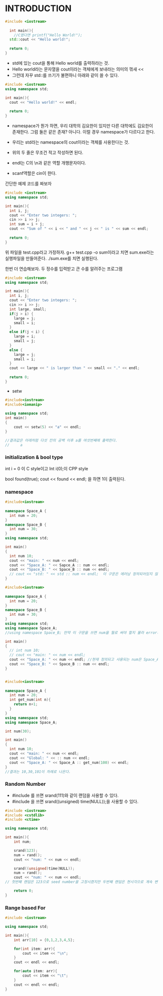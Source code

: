 # INTRODUCTION
```cpp
#include <iostream>
  
  int main(){
    //C였다면 printf("Hello World!");
  std::cout << "Hello world!";
  
  return 0;
}
```

- std에 있는 cout을 통해 Hello world를 출력하라는 것.
- Hello world라는 문자열을 cout이라는 객체에게 보내라는 의미의 꺾새 <<
- 그런데 자꾸 std::를 쓰기가 불편하니 아래와 같이 쓸 수 있다. 

```cpp
#include <iostream>
using namespace std;

int main(){
  cout << "Hello world!" << endl;
  
  return 0;
}
  ```
  
 - namespace가 뭔가 하면, 우리 대학의 김요한이 있지만 다른 대학에도 김요한이 존재한다. 그럼 둘은 같은 존재? 아니다. 이럴 경우 namespace가 다르다고 한다.
 - 우리는 std라는 namespace의 cout이라는 객체를 사용한다는 것.
 - 위의 두 줄은 무조건 적고 작성하면 된다. 
 - endl는 C의 \n과 같은 역할 개행문자이다. 


- scanf역할은 cin이 한다. 

간단한 예제 코드를 짜보자

```cpp
#include <iostream>
using namespace std;

int main(){
  int i, j;
  cout << "Enter two integers: ";
  cin >> i >> j;
  int sum = i + j;
  cout << "Sum of " << i << " and " << j << " is " << sum << endl;
  
  return 0;
}
  ```
  위 파일을 test.cpp라고 가정하자. g++ test.cpp -o sum이라고 치면 sum.exe라는 실행파일을 만들어준다. ./sum.exe를 치면 실행된다. 

한번 더 연습해보자. 두 정수를 입력받고 큰 수를 알려주는 프로그램

```cpp
#include <iostream>
using namespace std;

int main(){
  int i, j;
  cout << "Enter two integers: ";
  cin >> i >> j;
  int large, small;
  if(j > i) {
    large = j;
    small = i;
  }
  else if(j < i) {
    large = i;
    small = j;
  }
  else {
    large = j;
    small = i;
  }
  cout << large << " is larger than " << small << "." << endl;
  
  return 0;
}
  ```
  
  - setw
```cpp
#include<iostream> 
#include<iomanip> 
 
using namespace std; 
int main() 
{
    cout << setw(5) << "a" << endl;
}

//결과값은 아래처럼 다섯 칸의 공백 이후 a를 여섯번째에 출력한다. 
//     a
```

### initialization & bool type
int i = 0 이 C style이고 
Int i(0);이 CPP style

bool found(true);
cout << found << endl;
을 하면 1이 출력된다. 
 
### namespace

```cpp
#include<iostream> 
 
namespace Space_A {
  int num = 20;
}
namespace Space_B {
  int num = 30;
}
using namespace std;

int main() 
{
  int num 10;
  cout << "main: " << num << endl;
  cout << "Space_A: " << Sapce_A :: num << endl;
  cout << "Space_B: " << Space_B :: num << endl;
  // cout << "std: " << std :: num << endl;  이 구문은 에러남 정의되어있지 않기에. 그런데 잘 이해는 안돼
}

```

```cpp
#include<iostream> 
 
namespace Space_A {
  int num = 20;
}
namespace Space_B {
  int num = 30;
}
using namespace std;
using namespace Space_A;
//using namespace Space_B; 만약 이 구문을 쓰면 num을 뭘로 써야 할지 몰라 error가 난다.

int main() 
{
  // int num 10;
  // cout << "main: " << num << endl;
  cout << "Space_A: " << num << endl; //현재 정의되고 사용되는 num은 Space_A의 num밖에 없다. 
  cout << "Space_B: " << Space_B :: num << endl;
}

```
```cpp

#include<iostream> 
 
namespace Space_A {
  int num = 20;
  int get_num(int n){
    return n+1;
  }
}
using namespace std;
using namespace Space_A;

int num(30);

int main() 
{
  int num 10;
  cout << "main: " << num << endl;
  cout << "Global: " << :: num << endl;
  cout << "Space_A: " << Space_A :: get_num(100) << endl;
}
//결과는 10,30,101이 차례로 나온다. 
```


### Random Number
- #include <cstdlib>를 쓰면 srand(111)와 같이 랜덤을 사용할 수 있다.
- #include <ctime>을 쓰면 srand((unsigned) time(NULL));을 사용할 수 있다. 
  
```cpp
#include <iostream>
#include <cstdlib>
#include <ctime>

using namespace std;

int main(){
    int num;

    srand(123);
    num = rand();
    cout << "num: " << num << endl;

    srand((unsigned)time(NULL));
    num = rand();
    cout << "num: " << num << endl;
// 첫번째 랜덤은 123으로 seed number을 고정시켰지만 두번째 랜덤은 현시각으로 계속 변한다.

    return 0;
}
```

### Range based For

```cpp
#include <iostream>

using namespace std;

int main(){
    int arr[10] = {0,1,2,3,4,5};

    for(int item: arr){
        cout << item << "\n";
    }
    cout << endl << endl;

    for(auto item: arr){
        cout << item << "\t";
    }
    cout << endl << endl;
}
```






